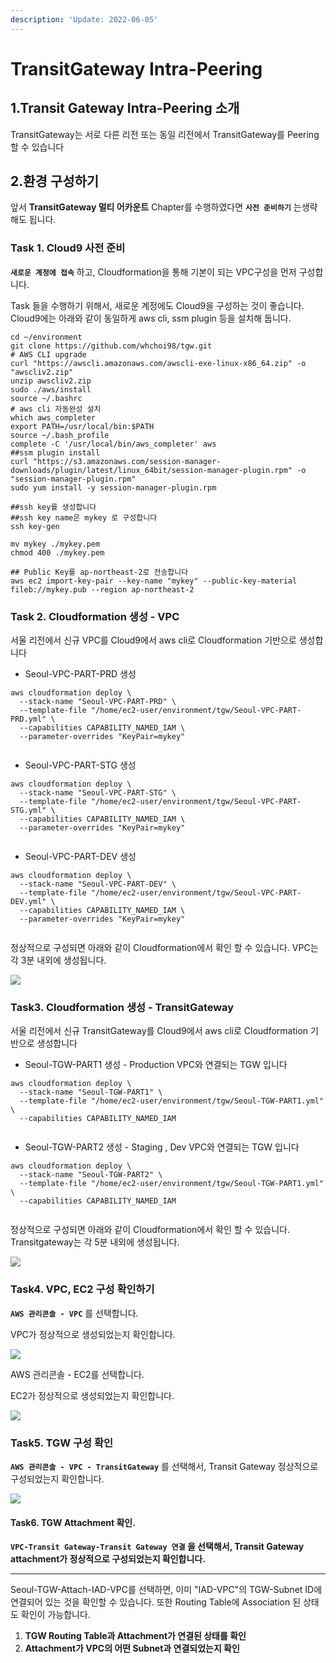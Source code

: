 ```yaml
---
description: 'Update: 2022-06-05'
---
```


# TransitGateway Intra-Peering

## 1.Transit Gateway Intra-Peering 소개

TransitGateway는 서로 다른 리전 또는 동일 리전에서 TransitGateway를 Peering 할 수 있습니다



## 2.환경 구성하기

앞서 **TransitGateway 멀티 어카운트** Chapter를 수행하였다면  **`사전 준비하기`** 는생략해도 됩니다.&#x20;

### Task 1. Cloud9 사전 준비

**`새로운 계정에 접속`** 하고, Cloudformation을 통해 기본이 되는 VPC구성을 먼저 구성합니다.

Task 들을 수행하기 위해서, 새로운 계정에도 Cloud9을 구성하는 것이 좋습니다. Cloud9에는 아래와 같이 동일하게 aws cli, ssm plugin 등을 설치해 둡니다.

```
cd ~/environment
git clone https://github.com/whchoi98/tgw.git
# AWS CLI upgrade
curl "https://awscli.amazonaws.com/awscli-exe-linux-x86_64.zip" -o "awscliv2.zip"
unzip awscliv2.zip
sudo ./aws/install
source ~/.bashrc
# aws cli 자동완성 설치 
which aws_completer
export PATH=/usr/local/bin:$PATH
source ~/.bash_profile
complete -C '/usr/local/bin/aws_completer' aws
##ssm plugin install
curl "https://s3.amazonaws.com/session-manager-downloads/plugin/latest/linux_64bit/session-manager-plugin.rpm" -o "session-manager-plugin.rpm"
sudo yum install -y session-manager-plugin.rpm

##ssh key를 생성합니다 
##ssh key name은 mykey 로 구성합니다
ssh key-gen

mv mykey ./mykey.pem
chmod 400 ./mykey.pem

## Public Key를 ap-northeast-2로 전송합니다
aws ec2 import-key-pair --key-name "mykey" --public-key-material fileb://mykey.pub --region ap-northeast-2

```



### Task 2. Cloudformation 생성 - VPC

서울 리전에서 신규 VPC를 Cloud9에서 aws cli로 Cloudformation 기반으로 생성합니다

* Seoul-VPC-PART-PRD 생성

```
aws cloudformation deploy \
  --stack-name "Seoul-VPC-PART-PRD" \
  --template-file "/home/ec2-user/environment/tgw/Seoul-VPC-PART-PRD.yml" \
  --capabilities CAPABILITY_NAMED_IAM \
  --parameter-overrides "KeyPair=mykey"
  
```

* Seoul-VPC-PART-STG 생성

```
aws cloudformation deploy \
  --stack-name "Seoul-VPC-PART-STG" \
  --template-file "/home/ec2-user/environment/tgw/Seoul-VPC-PART-STG.yml" \
  --capabilities CAPABILITY_NAMED_IAM \
  --parameter-overrides "KeyPair=mykey"
  
```

* Seoul-VPC-PART-DEV 생성

```
aws cloudformation deploy \
  --stack-name "Seoul-VPC-PART-DEV" \
  --template-file "/home/ec2-user/environment/tgw/Seoul-VPC-PART-DEV.yml" \
  --capabilities CAPABILITY_NAMED_IAM \
  --parameter-overrides "KeyPair=mykey"
  
```

정상적으로 구성되면 아래와 같이 Cloudformation에서 확인 할 수 있습니다. VPC는 각 3분 내외에 생성됩니다.

![](<.gitbook/assets/image (138).png>)

### Task3. Cloudformation 생성 - TransitGateway

서울 리전에서 신규 TransitGateway를 Cloud9에서 aws cli로 Cloudformation 기반으로 생성합니다

* Seoul-TGW-PART1 생성 - Production VPC와 연결되는 TGW 입니다

```
aws cloudformation deploy \
  --stack-name "Seoul-TGW-PART1" \
  --template-file "/home/ec2-user/environment/tgw/Seoul-TGW-PART1.yml" \
  --capabilities CAPABILITY_NAMED_IAM
  
```

* Seoul-TGW-PART2 생성 - Staging , Dev VPC와 연결되는 TGW 입니다&#x20;

```
aws cloudformation deploy \
  --stack-name "Seoul-TGW-PART2" \
  --template-file "/home/ec2-user/environment/tgw/Seoul-TGW-PART1.yml" \
  --capabilities CAPABILITY_NAMED_IAM
  
```

정상적으로 구성되면 아래와 같이 Cloudformation에서 확인 할 수 있습니다.  Transitgateway는 각 5분 내외에 생성됩니다.

![](<.gitbook/assets/image (143).png>)

### Task4. VPC, EC2 구성 확인하기

**`AWS 관리콘솔 - VPC`** 를 선택합니다.

VPC가 정상적으로 생성되었는지 확인합니다.

![](<.gitbook/assets/image (145).png>)

AWS 관리콘솔 - EC2를 선택합니다.

EC2가 정상적으로 생성되었는지 확인합니다.

![](<.gitbook/assets/image (139).png>)

### Task5. TGW 구성 확인

**`AWS 관리콘솔 - VPC - TransitGateway`** 를 선택해서, Transit Gateway 정상적으로 구성되었는지 확인합니다.

![](<.gitbook/assets/image (141).png>)

#### Task6. TGW Attachment 확인.

**`VPC-Transit Gateway-Transit Gateway 연결` 을 선택해서, Transit Gateway attachment가 정상적으로 구성되었는지 확인합니다.**

****

Seoul-TGW-Attach-IAD-VPC를 선택하면, 이미 "IAD-VPC"의 TGW-Subnet ID에 연결되어 있는 것을 확인할 수 있습니다. 또한 Routing Table에 Association 된 상태도 확인이 가능합니다.

1. **TGW Routing Table과 Attachment가 연결된 상태를 확인**
2. **Attachment가 VPC의 어떤 Subnet과 연결되었는지 확인**
